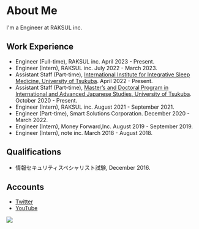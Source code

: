 # About Me

I'm a Engineer at RAKSUL inc.

## Work Experience

- Engineer (Full-time), RAKSUL inc. April 2023 - Present.
- Engineer (Intern), RAKSUL inc. July 2022 - March 2023.
- Assistant Staff (Part-time), [International Institute for Integrative Sleep Medicine, University of Tsukuba](https://wpi-iiis.tsukuba.ac.jp/). April 2022 - Present.
- Assistant Staff (Part-time), [Master’s and Doctoral Program in International and Advanced Japanese Studies, University of Tsukuba](https://japan.tsukuba.ac.jp/). October 2020 - Present.
- Engineer (Intern), RAKSUL inc. August 2021 - September 2021.
- Engineer (Part-time), Smart Solutions Corporation. December 2020 - March 2022.
- Engineer (Intern), Money Forward,Inc. August 2019 - September 2019.
- Engineer (Intern), note inc. March 2018 - August 2018.

## Qualifications

- 情報セキュリティスペシャリスト試験, December 2016.

## Accounts

- [Twitter](https://twitter.com/_smasato_)
- [YouTube](https://www.youtube.com/channel/UCBSr30hhLv5ptTjLMdlBBDA)

![](https://hit.yhype.me/github/profile?user_id=11751679)
